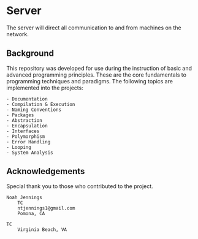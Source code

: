 # Server 

The server will direct all communication to and from machines on the network. 

## Background 

This repository was developed for use during the instruction of basic and advanced programming principles. These are the core fundamentals to programming techniques and paradigms. The following topics are implemented into the projects: 

    - Documentation 
    - Compilation & Execution
    - Naming Conventions 
    - Packages 
    - Abstraction 
    - Encapsulation
    - Interfaces
    - Polymorphism  
    - Error Handling 
    - Looping 
    - System Analysis 

## Acknowledgements

Special thank you to those who contributed to the project. 

	Noah Jennings 
	    TC 
	    ntjennings1@gmail.com
	    Pomona, CA

    TC
    	Virginia Beach, VA 
